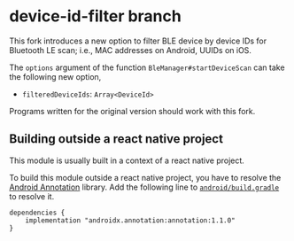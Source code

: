 # device-id-filter branch

This fork introduces a new option to filter BLE device by device IDs for Bluetooth LE scan; i.e., MAC addresses on Android, UUIDs on iOS.

The `options` argument of the function `BleManager#startDeviceScan` can take the following new option,
- `filteredDeviceIds`: `Array<DeviceId>`

Programs written for the original version should work with this fork.

## Building outside a react native project

This module is usually built in a context of a react native project.

To build this module outside a react native project, you have to resolve the [Android Annotation](https://developer.android.com/jetpack/androidx/releases/annotation) library.
Add the following line to [`android/build.gradle`](./android/build.gradle) to resolve it.

```
dependencies {
    implementation "androidx.annotation:annotation:1.1.0"
}
```